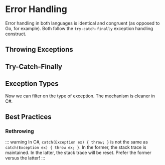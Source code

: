 <script setup>
import CodeSplitter from '../../components/CodeSplitter.vue'
</script>

# Error Handling

Error handling in both languages is identical and congruent (as opposed to Go, for example).  Both follow the `try-catch-finally` exception handling construct.

## Throwing Exceptions

<CodeSplitter>
  <template #left>

```ts
throw new Error("Oops!");
```

  </template>
  <template #right>

```csharp
throw new Exception("Oops!");
```

  </template>
</CodeSplitter>

## Try-Catch-Finally

<CodeSplitter>
  <template #left>

```ts
try {
  // Work here
} catch {
  // Handle error here
}

try {
  // Work here
} catch (err) {
  // Handle error here
} finally {
  // Always executed
}
```

  </template>
  <template #right>

```csharp
try {
  // Work here
} catch {
  // Handle error here
}

try {
  // Work here
} catch (Exception ex) {
  // Handle error here
} finally {
  // Always executed
}
```

  </template>
</CodeSplitter>

## Exception Types

<CodeSplitter>
  <template #left>

```ts
class NotFoundError extends Error {
  constructor(message) {
    super(message)
  }
}
```

  </template>
  <template #right>

```csharp
class NotFoundException : Exception {
  public NotFoundException(string message)
    : base(message) { }
}

// Using a primary constructor (see later docs)
class NotFoundException(
  string message
) : Exception(message) { }
```

  </template>
</CodeSplitter>

Now we can filter on the type of exception.  The mechanism is cleaner in C#.

<CodeSplitter>
  <template #left>

```ts
try {
  // Work here
} catch (err) {
  if (err instanceof NotFoundError) {
    // Handle NotFoundError
  } else {
    // Handle all other errors
  }
} finally {
  // Always executed
}
```

  </template>
  <template #right>

```csharp
try {
  // Work here
} catch (NotFoundException) {
  // Handle NotFoundException
} catch (Exception) {
  // Handle all generic exceptions
} finally {
  // Always executed
}
```

  </template>
</CodeSplitter>

## Best Practices

### Rethrowing

<CodeSplitter>
  <template #left>

```ts
try {
  // Work here
} catch (err) {
  // Handle then rethrow
  throw err;
} finally {
  // Always executed
}
```

  </template>
  <template #right>

```csharp
try {
  // Work here
} catch (Exception) {
  // Handle...
  throw;
} finally {
  // Always executed
}
```

  </template>
</CodeSplitter>

::: warning
In C#, `catch(Exception ex) { throw; }` is not the same as `catch(Exception ex) { throw ex; }`.  In the former, the stack trace is maintained.  In the latter, the stack trace will be reset.  Prefer the former versus the latter!
:::
